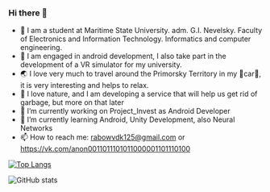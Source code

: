 ### Hi there 👋

- 🏫 I am a student at Maritime State University. adm. G.I. Nevelsky. Faculty of Electronics and Information Technology.       Informatics and computer engineering.
- 📱  I am engaged in android development, I also take part in the development of a VR simulator for my university.
- 🌏 I love very much to travel around the Primorsky Territory in my 🔰car🚙, it is very interesting and helps to relax.
- 🍃 I love nature, and I am developing a service that will help us get rid of garbage, but more on that later
- 🔭 I’m currently working on Project_Invest as Android Developer
- 🌱 I’m currently learning Android, Unity Development, also Neural Networks
- 📫 How to reach me: rabowvdk125@gmail.com or https://vk.com/anon0011011101011000001101110100

[![Top Langs](https://github-readme-stats.vercel.app/api/top-langs/?username=loakdv)](https://github.com/anuraghazra/github-readme-stats)

![GitHub stats](https://github-readme-stats.vercel.app/api?username=loakdv&show_icons=true)  
